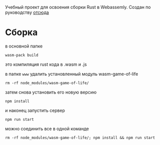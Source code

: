 Учебный проект для освоения сборки Rust в Webassemly.
Создан по руководству [отсюда](https://rustwasm.github.io/docs/book/game-of-life/introduction.html)

# Сборка 
в основной папке
```
wasm-pack build
```
это компиляция rust кода в .wasm и .js

в папке `www`
удалить установленный модуль wasm-game-of-life
```
rm -rf node_modules/wasm-game-of-life/
```
затем снова установить его новую версию
```
npm install
```
и наконец запустить сервер
```
npm run start
```
можно соединить все в одной команде
```
rm -rf node_modules/wasm-game-of-life/; npm install && npm run start
```
